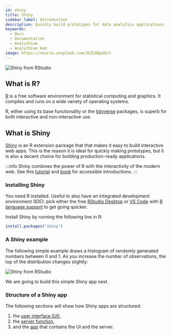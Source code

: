 ```yaml
---
id: shiny
title: Shiny
sidebar_label: Introduction
description: Quickly build prototypes for data analytics applications.
keywords:
  - Docs
  - Documentation
  - Analythium
  - Analythium Hub
image: https://source.unsplash.com/3GZi6OpSDcY
---
```


![Shiny from RStudio](../../img/shiny/shiny-rstudio.png 'Shiny from RStudio')

## What is R?

[R](https://www.r-project.org/) is a free software environment for
statistical computing and graphics. It compiles and runs on a wide
variety of operating systems.

R, either using its base functionality or the
[tidyverse](https://www.tidyverse.org/) packages,
is superb for both interactive and non-interactive use.

## What is Shiny

[Shiny](https://shiny.rstudio.com/) is an R
extension package that that makes it easy to build interactive web apps.
This is the reason it is ideal for quickly making prototypes, but it is
also a decent choice for building production-ready applications.

:::info
Shiny combines the power of R with the interactivity of the modern web.
See this [tutorial](https://shiny.rstudio.com/tutorial/)
and [book](https://mastering-shiny.org/) for accessible introductions.
:::

### Installing Shiny

You need R installed. Useful to also have an integrated development
environment (IDE): pick either the free [RStudio Desktop](https://rstudio.com/products/rstudio/download/)
or [VS Code](https://code.visualstudio.com/download) with [R language support](https://github.com/Ikuyadeu/vscode-R)
to get going quicker.

Install Shiny by running the following line in R:

```r
install.packages("shiny")
```

### A Shiny example

The following simple example draws a histogram of randomly generated
numbers between 0 and 1. As you increase the number of observations,
the top of the distribution changes slightly:

![Shiny from RStudio](../../img/shiny/shiny-hello.gif 'Shiny Hello')

We are going to build this simple Shiny app next.
### Structure of a Shiny app

The following sections will show how Shiny apps are structured:

1. the [user interface (UI)](shiny-ui),
2. the [server function](shiny-server),
3. and the [app](shiny-app) that contains the UI and the server.
